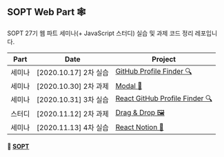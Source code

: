 ## SOPT Web Part 🕸

SOPT 27기 웹 파트 세미나(+ JavaScript 스터디) 실습 및 과제 코드 정리 레포입니다.

| Part | Date | Project |
| --- | --- | --- |
| 세미나 | [2020.10.17] 2차 실습 | [GitHub Profile Finder 🔍](https://github.com/mnxmnz/SOPT-Web-Part/tree/master/Github-Profile-Finder) |
| 세미나 | [2020.10.30] 2차 과제 | [Modal 🔳](https://github.com/mnxmnz/SOPT-Web-Part/tree/master/Modal) |
| 세미나 | [2020.10.31] 3차 실습 | [React GitHub Profile Finder 🔍](https://github.com/mnxmnz/SOPT-Web-Part/tree/master/React-Github-Profile-Finder) 
| 스터디 | [2020.11.12] 2차 과제 | [Drag & Drop 🖼](https://github.com/mnxmnz/SOPT-Web-Part/tree/master/DragDrop) |
| 세미나 | [2020.11.13] 4차 실습 | [React Notion 📝](https://github.com/mnxmnz/SOPT-Web-Part/tree/master/react-notion) |

#### 🔗 [SOPT](http://sopt.org/wp/)
